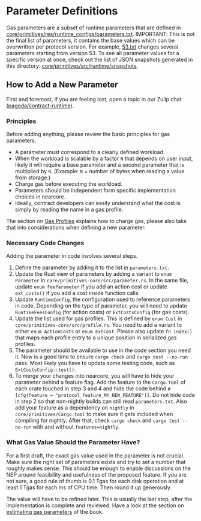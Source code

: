 # Parameter Definitions

Gas parameters are a subset of runtime parameters that are defined in
[core/primitives/res/runtime_configs/parameters.txt](https://github.com/near/nearcore/blob/master/core/primitives/res/runtime_configs/parameters.txt).
IMPORTANT: This is not the final list of parameters, it contains the base values
which can be overwritten per protocol version. For example,
[53.txt](core/primitives/res/runtime_configs/53.txt) changes several parameters
starting from version 53. To see all parameter values for a specific version at
once, check out the list of JSON snapshots generated in this directory:
[core/primitives/src/runtime/snapshots](https://github.com/near/nearcore/blob/master/core/primitives/src/runtime/snapshots).

<!-- TODO: Runtime Config Store -->

## How to Add a New Parameter

First and foremost, if you are feeling lost, open a topic in our Zulip chat
([pagoda/contract-runtime](https://near.zulipchat.com/#narrow/stream/295306-pagoda.2Fcontract-runtime)).

### Principles
Before adding anything, please review the basic principles for gas parameters.
- A parameter must correspond to a clearly defined workload.
- When the workload is scalable by a factor `N` that depends on user input,
  likely it will require a base parameter and a second parameter that is
  multiplied by `N`. (Example: `N` = number of bytes when reading a value from
  storage.)
- Charge gas before executing the workload.
- Parameters should be independent form specific implementation choices in
  nearcore.
- Ideally, contract developers can easily understand what the cost is simply by
  reading the name in a gas profile.

The section on [Gas Profiles](./gas_profile.md#charging-gas) explains how to
charge gas, please also take that into considerations when defining a new
parameter.

### Necessary Code Changes
Adding the parameter in code involves several steps.
1. Define the parameter by adding it to the list in `parameters.txt.`
2. Update the Rust view of parameters by adding a variant to `enum Parameter`
   in `core/primitives-core/src/parameter.rs`. In the same file, update
   `enum FeeParameter` if you add an action cost or update `ext_costs()`
   if you add a cost inside function calls.
3. Update `RuntimeConfig`, the configuration used to reference parameters in
   code. Depending on the type of parameter, you will need to update
   `RuntimeFeesConfig` (for action costs) or `ExtCostsConfig` (for gas costs).
4. Update the list used for gas profiles. This is defined by `enum Cost` in
   `core/primitives-core/src/profile.rs`. You need to add a variant to either
   `enum ActionCosts` or `enum ExtCost`. Please also update `fn index()` that
   maps each profile entry to a unique position in serialized gas profiles.
5. The parameter should be available to use in the code section you need it. Now
   is a good time to ensure `cargo check` and `cargo test --no-run` pass. Most
   likely you have to update some testing code, such as
   `ExtCostsConfig::test()`.
6. To merge your changes into nearcore, you will have to hide your parameter
   behind a feature flag. Add the feature to the `Cargo.toml` of each crate
   touched in step 3 and 4 and hide the code behind `#[cfg(feature =
   "protocol_feature_MY_NEW_FEATURE")]`. Do not hide code in step 2 so that
   non-nightly builds can still read `parameters.txt`. Also add your feature as
   a dependency on `nightly` in `core/primitives/Cargo.toml` to make sure it
   gets included when compiling for nightly. After that, check `cargo check` and
   `cargo test --no-run` with and without `features=nightly`.

### What Gas Value Should the Parameter Have?
For a first draft, the exact gas value used in the parameter is not crucial.
Make sure the right set of parameters exists and try to set a number that roughly
makes sense. This should be enough to enable discussions on the NEP around
feasibility and usefulness of the proposed feature. If you are not sure, a good
rule of thumb is 0.1 Tgas for each disk operation and at least 1 Tgas for each
ms of CPU time. Then round it up generously.

The value will have to be refined later. This is usually the last step, after
the implementation is complete and reviewed. Have a look at the section on
[estimating gas parameters](./estimator.md) of the book.
